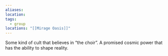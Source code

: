 ```yaml
---
aliases: 
location: 
tags:
  - group
locations: "[[Mirage Oasis]]"
---
```



Some kind of cult that believes in “the choir”. A promised cosmic power that has the ability to shape reality.